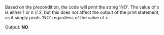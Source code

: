 Based on the precondition, the code will print the string 'NO'. The value of x is either 1 or n // 2, but this does not affect the output of the print statement, as it simply prints 'NO' regardless of the value of x.

Output: **NO**